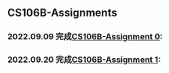 ## CS106B-Assignments
### 2022.09.09 完成[CS106B-Assignment 0](./Assignment%200/): 
### 2022.09.20 完成[CS106B-Assignment 1](./Assignment%201/): 
